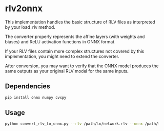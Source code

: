 # rlv2onnx

This implementation handles the basic structure of RLV files as interpreted by your load_rlv method.

The converter properly represents the affine layers (with weights and biases) and ReLU activation functions in ONNX format.

If your RLV files contain more complex structures not covered by this implementation, you might need to extend the converter.

After conversion, you may want to verify that the ONNX model produces the same outputs as your original RLV model for the same inputs.

## Dependencies
```bash
pip install onnx numpy cvxpy
```

## Usage
```bash
python convert_rlv_to_onnx.py --rlv /path/to/network.rlv --onnx /path/to/output.onnx
```
